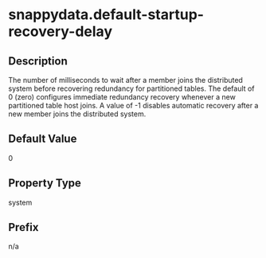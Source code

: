 # snappydata.default-startup-recovery-delay


## Description

The number of milliseconds to wait after a member joins the distributed system before recovering redundancy for partitioned tables. The default of 0 (zero) configures immediate redundancy recovery whenever a new partitioned table host joins. A value of -1 disables automatic recovery after a new member joins the distributed system. <!-- If both this property and [default-recovery-delay](default-recovery-delay.md) are set to -1, then no automatic redundancy recovery is performed when a new member joins the system. -->

<!-- See [Configuring High Availability for Partitioned Tables../../data_management/overview_how_pr_ha_works.md#how_pr_ha_works). -->

## Default Value

0

## Property Type

system

## Prefix

n/a

